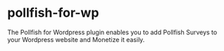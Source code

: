 # pollfish-for-wp
The Pollfish for Wordpress plugin enables you to add Pollfish Surveys to your Wordpress website and Monetize it easily.
